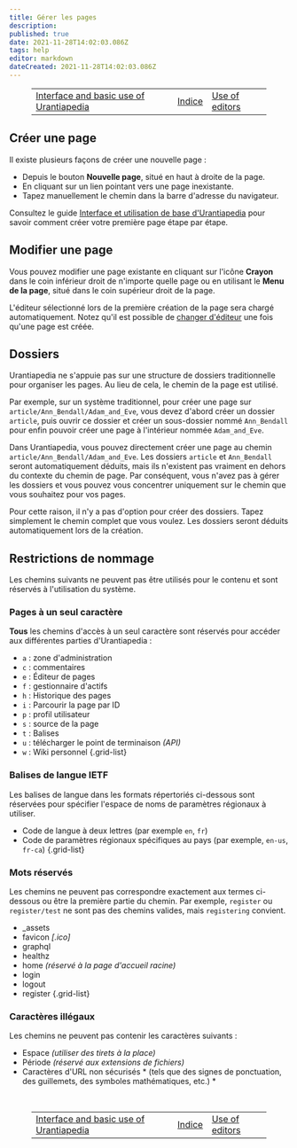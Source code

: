 ```yaml
---
title: Gérer les pages
description: 
published: true
date: 2021-11-28T14:02:03.086Z
tags: help
editor: markdown
dateCreated: 2021-11-28T14:02:03.086Z
---
```


<figure class="table chapter-navigator">
  <table>
    <tbody>
      <tr>
        <td><a href="/fr/help/web_basics">Interface and basic use of Urantiapedia</a></td>
        <td><a href="/fr/help">Indice</a></td>
        <td><a href="/fr/help/web_editors">Use of editors</a></td>
      </tr>
    </tbody>
  </table>
</figure>

## Créer une page

Il existe plusieurs façons de créer une nouvelle page :

- Depuis le bouton **Nouvelle page**, situé en haut à droite de la page.
- En cliquant sur un lien pointant vers une page inexistante.
- Tapez manuellement le chemin dans la barre d'adresse du navigateur.

Consultez le guide [Interface et utilisation de base d'Urantiapedia](/fr/help/web_basics) pour savoir comment créer votre première page étape par étape.


## Modifier une page

Vous pouvez modifier une page existante en cliquant sur l'icône **Crayon** dans le coin inférieur droit de n'importe quelle page ou en utilisant le **Menu de la page**, situé dans le coin supérieur droit de la page.

L'éditeur sélectionné lors de la première création de la page sera chargé automatiquement. Notez qu'il est possible de [changer d'éditeur](/fr/help/web_editors) une fois qu'une page est créée.

## Dossiers

Urantiapedia ne s'appuie pas sur une structure de dossiers traditionnelle pour organiser les pages. Au lieu de cela, le chemin de la page est utilisé.

Par exemple, sur un système traditionnel, pour créer une page sur `article/Ann_Bendall/Adam_and_Eve`, vous devez d'abord créer un dossier `article`, puis ouvrir ce dossier et créer un sous-dossier nommé `Ann_Bendall` pour enfin pouvoir créer une page à l'intérieur nommée `Adam_and_Eve`.

Dans Urantiapedia, vous pouvez directement créer une page au chemin `article/Ann_Bendall/Adam_and_Eve`. Les dossiers `article` et `Ann_Bendall` seront automatiquement déduits, mais ils n'existent pas vraiment en dehors du contexte du chemin de page. Par conséquent, vous n'avez pas à gérer les dossiers et vous pouvez vous concentrer uniquement sur le chemin que vous souhaitez pour vos pages.

Pour cette raison, il n'y a pas d'option pour créer des dossiers. Tapez simplement le chemin complet que vous voulez. Les dossiers seront déduits automatiquement lors de la création.

## Restrictions de nommage

Les chemins suivants ne peuvent pas être utilisés pour le contenu et sont réservés à l'utilisation du système.

### Pages à un seul caractère

**Tous** les chemins d'accès à un seul caractère sont réservés pour accéder aux différentes parties d'Urantiapedia :

- `a` : zone d'administration
- `c` : commentaires
- `e` : Éditeur de pages
- `f` : gestionnaire d'actifs
- `h` : Historique des pages
- `i` : Parcourir la page par ID
- `p` : profil utilisateur
- `s` : source de la page
- `t` : Balises
- `u` : télécharger le point de terminaison *(API)*
- `w` : Wiki personnel
{.grid-list}

### Balises de langue IETF

Les balises de langue dans les formats répertoriés ci-dessous sont réservées pour spécifier l'espace de noms de paramètres régionaux à utiliser.

- Code de langue à deux lettres (par exemple `en`, `fr`)
- Code de paramètres régionaux spécifiques au pays (par exemple, `en-us`, `fr-ca`)
{.grid-list}

### Mots réservés

Les chemins ne peuvent pas correspondre exactement aux termes ci-dessous ou être la première partie du chemin. Par exemple, `register` ou `register/test` ne sont pas des chemins valides, mais `registering` convient.

- _assets
- favicon *\[.ico]*
- graphql
- healthz
- home *(réservé à la page d'accueil racine)*
- login
- logout
- register
{.grid-list}

### Caractères illégaux

Les chemins ne peuvent pas contenir les caractères suivants :

- Espace *(utiliser des tirets à la place)*
- Période *(réservé aux extensions de fichiers)*
- Caractères d'URL non sécurisés * (tels que des signes de ponctuation, des guillemets, des symboles mathématiques, etc.) *
<br>

<figure class="table chapter-navigator">
  <table>
    <tbody>
      <tr>
        <td><a href="/fr/help/web_basics">Interface and basic use of Urantiapedia</a></td>
        <td><a href="/fr/help">Indice</a></td>
        <td><a href="/fr/help/web_editors">Use of editors</a></td>
      </tr>
    </tbody>
  </table>
</figure>